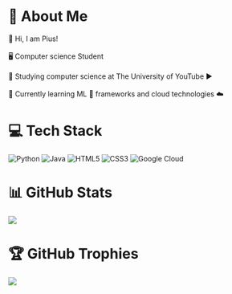 # 💫 About Me
🤗 Hi, I am Pius! <br/><br> 🖥️ Computer science Student <br/><br>🏫 Studying computer science at The University of YouTube ▶️<br/><br>🔨 Currently learning ML 🤖 frameworks and cloud technologies ☁️ <br/>


# 💻 Tech Stack
![Python](https://img.shields.io/badge/python-3670A0?style=for-the-badge&logo=python&logoColor=ffdd54) ![Java](https://img.shields.io/badge/java-%23ED8B00.svg?style=for-the-badge&logo=openjdk&logoColor=white) ![HTML5](https://img.shields.io/badge/html5-%23E34F26.svg?style=for-the-badge&logo=html5&logoColor=white) ![CSS3](https://img.shields.io/badge/css3-%231572B6.svg?style=for-the-badge&logo=css3&logoColor=white) ![Google Cloud](https://img.shields.io/badge/GoogleCloud-%234285F4.svg?style=for-the-badge&logo=google-cloud&logoColor=white)
# 📊 GitHub Stats
![](https://github-readme-stats.vercel.app/api?username=Pius0405&theme=radical&hide_border=true&include_all_commits=false&count_private=falsecustom_title=name)<br/>

# 🏆 GitHub Trophies
![](https://github-profile-trophy.vercel.app/?username=Pius0405&theme=radical&no-frame=true&no-bg=true&margin-w=4)

<!-- Proudly created with GPRM ( https://gprm.itsvg.in ) -->
